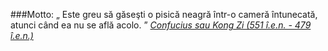 ###Motto:
&#8222; Este greu să găseşti o pisică neagră într-o cameră întunecată, atunci când ea nu se află acolo. &#8221;
<span class="flri">
<cite>
<a href="http://ro.wikipedia.org/wiki/Confucius" title="vezi ... Wikipedia" target="_blank">
Confucius sau Kong Zi (551 î.e.n. - 479 î.e.n.)
<i class="fa fa-external-link"></i>
</a>
</cite>
</span>
